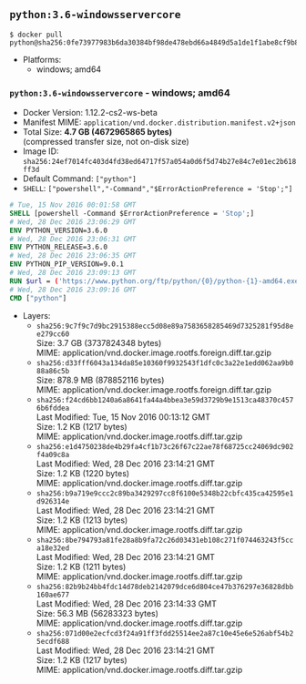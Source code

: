 ## `python:3.6-windowsservercore`

```console
$ docker pull python@sha256:0fe73977983b6da30384bf98de478ebd66a4849d5a1de1f1abe8cf9b84b1f8b7
```

-	Platforms:
	-	windows; amd64

### `python:3.6-windowsservercore` - windows; amd64

-	Docker Version: 1.12.2-cs2-ws-beta
-	Manifest MIME: `application/vnd.docker.distribution.manifest.v2+json`
-	Total Size: **4.7 GB (4672965865 bytes)**  
	(compressed transfer size, not on-disk size)
-	Image ID: `sha256:24ef7014fc403d4fd38ed64717f57a054a0d6f5d74b27e84c7e01ec2b618ff3d`
-	Default Command: `["python"]`
-	`SHELL`: `["powershell","-Command","$ErrorActionPreference = 'Stop';"]`

```dockerfile
# Tue, 15 Nov 2016 00:01:58 GMT
SHELL [powershell -Command $ErrorActionPreference = 'Stop';]
# Wed, 28 Dec 2016 23:06:29 GMT
ENV PYTHON_VERSION=3.6.0
# Wed, 28 Dec 2016 23:06:31 GMT
ENV PYTHON_RELEASE=3.6.0
# Wed, 28 Dec 2016 23:06:35 GMT
ENV PYTHON_PIP_VERSION=9.0.1
# Wed, 28 Dec 2016 23:09:13 GMT
RUN $url = ('https://www.python.org/ftp/python/{0}/python-{1}-amd64.exe' -f $env:PYTHON_RELEASE, $env:PYTHON_VERSION); 	Write-Host ('Downloading {0} ...' -f $url); 	(New-Object System.Net.WebClient).DownloadFile($url, 'python.exe'); 		Write-Host 'Installing ...'; 	Start-Process python.exe -Wait 		-ArgumentList @( 			'/quiet', 			'InstallAllUsers=1', 			'TargetDir=C:\Python', 			'PrependPath=1', 			'Shortcuts=0', 			'Include_doc=0', 			'Include_test=0' 		); 		$env:PATH = [Environment]::GetEnvironmentVariable('PATH', [EnvironmentVariableTarget]::Machine); 		Write-Host 'Verifying install ...'; 	Write-Host '  python --version'; python --version; 		Write-Host 'Removing ...'; 	Remove-Item python.exe -Force; 		$pipInstall = ('pip=={0}' -f $env:PYTHON_PIP_VERSION); 	Write-Host ('Installing {0} ...' -f $pipInstall); 	pip install --no-cache-dir --upgrade --force-reinstall $pipInstall; 		Write-Host 'Verifying pip install ...'; 	pip --version; 		Write-Host 'Complete.';
# Wed, 28 Dec 2016 23:09:16 GMT
CMD ["python"]
```

-	Layers:
	-	`sha256:9c7f9c7d9bc2915388ecc5d08e89a7583658285469d7325281f95d8ee279cc60`  
		Size: 3.7 GB (3737824348 bytes)  
		MIME: application/vnd.docker.image.rootfs.foreign.diff.tar.gzip
	-	`sha256:d33fff6043a134da85e10360f9932543f1dfc0c3a22e1edd062aa9b088a86c5b`  
		Size: 878.9 MB (878852116 bytes)  
		MIME: application/vnd.docker.image.rootfs.foreign.diff.tar.gzip
	-	`sha256:f24cd6bb1240a6a8641fa44a4bbea3e59d3729b9e1513ca48370c4576b6fddea`  
		Last Modified: Tue, 15 Nov 2016 00:13:12 GMT  
		Size: 1.2 KB (1217 bytes)  
		MIME: application/vnd.docker.image.rootfs.diff.tar.gzip
	-	`sha256:e1d4750238de4b29fa4cf1b73c26f67c22ae78f68725cc24069dc902f4a09c8a`  
		Last Modified: Wed, 28 Dec 2016 23:14:21 GMT  
		Size: 1.2 KB (1220 bytes)  
		MIME: application/vnd.docker.image.rootfs.diff.tar.gzip
	-	`sha256:b9a719e9ccc2c89ba3429297cc8f6100e5348b22cbfc435ca42595e1d926314e`  
		Last Modified: Wed, 28 Dec 2016 23:14:21 GMT  
		Size: 1.2 KB (1213 bytes)  
		MIME: application/vnd.docker.image.rootfs.diff.tar.gzip
	-	`sha256:8be794793a81fe28a8b9fa72c26d03431eb108c271f074463243f5cca18e32ed`  
		Last Modified: Wed, 28 Dec 2016 23:14:21 GMT  
		Size: 1.2 KB (1211 bytes)  
		MIME: application/vnd.docker.image.rootfs.diff.tar.gzip
	-	`sha256:82b9b24bb4fdc14d78deb2142079dce6d804ce47b376297e36828dbb160ae677`  
		Last Modified: Wed, 28 Dec 2016 23:14:33 GMT  
		Size: 56.3 MB (56283323 bytes)  
		MIME: application/vnd.docker.image.rootfs.diff.tar.gzip
	-	`sha256:071d00e2ecfcd3f24a91ff3fdd25514ee2a87c10e45e6e526abf54b25ecdf688`  
		Last Modified: Wed, 28 Dec 2016 23:14:21 GMT  
		Size: 1.2 KB (1217 bytes)  
		MIME: application/vnd.docker.image.rootfs.diff.tar.gzip
